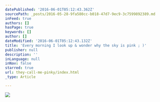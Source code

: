 ```yaml
---
datePublished: '2016-06-01T05:12:43.362Z'
sourcePath: _posts/2016-05-28-9fa580cc-b018-47d7-9ec9-3c7599892389.md
inFeed: true
authors: []
hasPage: true
keywords: []
author: []
dateModified: '2016-06-01T05:12:43.132Z'
title: 'Every morning I look up & wonder why the sky is pink ; )'
publisher: null
description: ''
inLanguage: null
inNav: false
starred: true
url: they-call-me-pinky/index.html
_type: Article

---
```

![](https://the-grid-user-content.s3-us-west-2.amazonaws.com/b8a8c548-b67e-4145-aee1-1bf48999bc11.jpg)